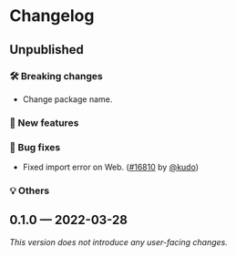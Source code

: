 # Changelog

## Unpublished

### 🛠 Breaking changes

- Change package name.

### 🎉 New features

### 🐛 Bug fixes

- Fixed import error on Web. ([#16810](https://github.com/expo/expo/pull/16810) by [@kudo](https://github.com/kudo))

### 💡 Others

## 0.1.0 — 2022-03-28

_This version does not introduce any user-facing changes._
